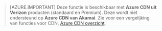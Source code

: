 > [AZURE.IMPORTANT] Deze functie is beschikbaar met **Azure CDN uit Verizon** producten (standaard en Premium). Deze wordt niet ondersteund op **Azure CDN van Akamai**.  Zie voor een vergelijking van functies voor CDN, [Azure CDN overzicht](cdn-overview.md#azure-cdn-features). 